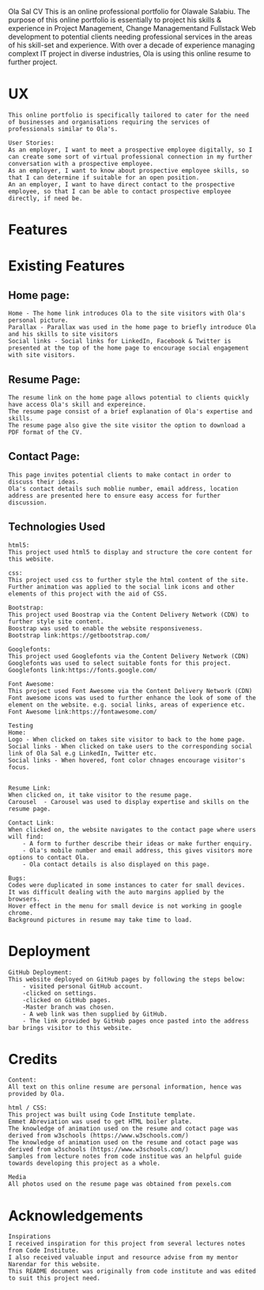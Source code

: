 Ola Sal CV
This is an online professional portfolio for Olawale Salabiu. The purpose of this online portfolio is essentially to project his skills & experience in Project Management, Change Managementand Fullstack Web development to potential clients needing professional services in the areas of his skill-set and experience. With over a decade of experience managing complext IT project in diverse industries, Ola is using this online resume to further project.

# UX 
    This online portfolio is specifically tailored to cater for the need of businesses and organisations requiring the services of professionals similar to Ola's.
    
    User Stories:
    As an employer, I want to meet a prospective employee digitally, so I can create some sort of virtual professional connection in my further conversation with a prospective employee.
    As an employer, I want to know about prospective employee skills, so that I can determine if suitable for an open position.
    An an employer, I want to have direct contact to the prospective employee, so that I can be able to contact prospective employee directly, if need be.

# Features

# Existing Features
## Home page:
    Home - The home link introduces Ola to the site visitors with Ola's personal picture.
    Parallax - Parallax was used in the home page to briefly introduce Ola and his skills to site visitors
    Social links - Social links for LinkedIn, Facebook & Twitter is presented at the top of the home page to encourage social engagement with site visitors.
## Resume Page:
    The resume link on the home page allows potential to clients quickly have access Ola's skill and expereince.
    The resume page consist of a brief explanation of Ola's expertise and skills.
    The resume page also give the site visitor the option to download a PDF format of the CV.
## Contact Page:
    This page invites potential clients to make contact in order to discuss their ideas.
    Ola's contact details such moblie number, email address, location address are presented here to ensure easy access for further discussion.

## Technologies Used
    html5:
    This project used html5 to display and structure the core content for this website.

    css:
    This project used css to further style the html content of the site.
    Further animation was applied to the social link icons and other elements of this project with the aid of CSS.

    Bootstrap:
    This project used Boostrap via the Content Delivery Network (CDN) to further style site content.
    Boostrap was used to enable the website responsiveness.
    Bootstrap link:https://getbootstrap.com/

    Googlefonts:
    This project used Googlefonts via the Content Delivery Network (CDN)
    Googlefonts was used to select suitable fonts for this project.
    Googlefonts link:https://fonts.google.com/

    Font Awesome:
    This project used Font Awesome via the Content Delivery Network (CDN)
    Font awesome icons was used to further enhance the look of some of the element on the website. e.g. social links, areas of experience etc.
    Font Awesome link:https://fontawesome.com/

    Testing
    Home:
    Logo - When clicked on takes site visitor to back to the home page.
    Social links - When clicked on take users to the corresponding social link of Ola Sal e.g LinkedIn, Twitter etc.
    Social links - When hovered, font color chnages encourage visitor's focus.
    

    Resume Link:
    When clicked on, it take visitor to the resume page.
    Carousel  - Carousel was used to display expertise and skills on the resume page.

    Contact Link:
    When clicked on, the website navigates to the contact page where users will find:
        - A form to further describe their ideas or make further enquiry.
        - Ola's mobile number and email address, this gives visitors more options to contact Ola.
        - Ola contact details is also displayed on this page.

    Bugs:
    Codes were duplicated in some instances to cater for small devices.
    It was difficult dealing with the auto margins applied by the browsers.
    Hover effect in the menu for small device is not working in google chrome.
    Background pictures in resume may take time to load.

# Deployment

    GitHub Deployment:
    This website deployed on GitHub pages by following the steps below:
        - visited personal GitHub account.
        -clicked on settings.
        -clicked on GitHub pages.
        -Master branch was chosen.
        - A web link was then supplied by GitHub.
        - The link provided by GitHub pages once pasted into the address bar brings visitor to this website.

# Credits

    Content:
    All text on this online resume are personal information, hence was provided by Ola.

    html / CSS:
    This project was built using Code Institute template.
    Emmet Abreviation was used to get HTML boiler plate.
    The knowledge of animation used on the resume and cotact page was derived from w3schools (https://www.w3schools.com/) 
    The knowledge of animation used on the resume and cotact page was derived from w3schools (https://www.w3schools.com/) 
    Samples from lecture notes from code institue was an helpful guide towards developing this project as a whole.

    Media
    All photos used on the resume page was obtained from pexels.com

# Acknowledgements

    Inspirations
    I received inspiration for this project from several lectures notes from Code Institute.
    I also received valuable input and resource advise from my mentor Narendar for this website.
    This README document was originally from code institute and was edited to suit this project need.
